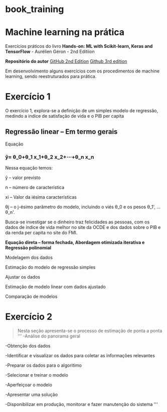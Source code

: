 # book_training

# Machine learning na prática

Exercícios práticos do livro **Hands-on: ML with Scikit-learn, Keras and TensorFlow** - Aurélien Géron - 2nd Editiion

**Repositório do autor** [GitHub 2nd Edition](https://github.com/ageron/handson-ml2) [Github 3rd edition](https://github.com/ageron/handson-ml3)

Em desenvolvimento alguns exercícios com os procedimentos de machine learning, sendo reestruturados para prática.

# **Exercício 1**
O exercício 1, explora-se a definição de um simples modelo de regressão, medindo a indice de satisfação de vida e o PIB per capita


## Regressão linear – Em termo gerais
Equação

### ŷ= θ_0+θ_1 x_1+θ_2 x_2+⋯+θ_n x_n 

Nessa equação temos:

ŷ – valor previsto

n – número de característica

xi – Valor da iésima características

θj – o j-ésimo parâmetro do modelo, incluindo o viés θ_0 e os pesos θ_1', ... θ_n'. 

Busca-se investigar se o dinheiro traz felicidades as pessoas, com os dados de índice de vida melhor no site da OCDE e dos dados sobre o PIB e da renda per capita no site do FMI.

**Equação direta – forma fechada, Abordagem otimizada iterativa e Regressão polinomial**

Modelagem dos dados

Estimação do modelo de regressão simples

Ajustar os dados

Estimação de modelo linear com dados ajustado

Comparação de modelos

# Exercício 2

>Nesta seção apresenta-se o processo de estimação de ponta a ponta
'''
-Análise do panorama geral

-Obtenção dos dados

-Identificar e visualizar os dados para coletar as informações relevantes

-Preparar os dados para o algoritimo

-Selecionar e treinar o modelo

-Aperfeiçoar o modelo

-Apresentar uma solução

-Disponibilizar em produção, monitorar e fazer manutenção do sistema
'''
